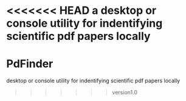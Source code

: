 <<<<<<< HEAD
a desktop or console utility for indentifying scientific pdf papers locally
=======
# PdFinder
desktop or console utility for indentifying scientific pdf papers locally
>>>>>>> version1.0
